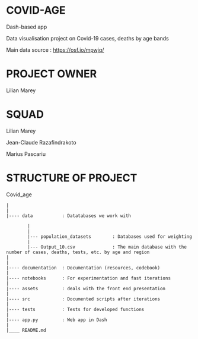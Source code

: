 # COVID-AGE

Dash-based app

Data visualisation project on Covid-19 cases, deaths by age bands

Main data source : https://osf.io/mpwjq/

# PROJECT OWNER

Lilian Marey

# SQUAD 

Lilian Marey

Jean-Claude Razafindrakoto

Marius Pascariu

# STRUCTURE OF PROJECT

Covid_age

    |
    |
    |---- data           : Datatabases we work with

            |
            |
            |--- population_datasets        : Databases used for weighting
            |
            |--- Output_10.csv              : The main database with the number of cases, deaths, tests, etc. by age and region
    |        
    |
    |---- documentation  : Documentation (resources, codebook)
    |
    |---- notebooks      : For experimentation and fast iterations 
    |
    |---- assets         : deals with the front end presentation
    |
    |---- src            : Documented scripts after iterations 
    |
    |---- tests          : Tests for developed functions
    |
    |---- app.py         : Web app in Dash 
    |
    |____ README.md      
